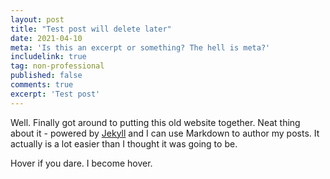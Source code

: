 ```yaml
---
layout: post
title: "Test post will delete later"
date: 2021-04-10
meta: 'Is this an excerpt or something? The hell is meta?'
includelink: true
tag: non-professional
published: false
comments: true
excerpt: 'Test post'
---
```

Well. Finally got around to putting this old website together. Neat thing about it - powered by [Jekyll](http://jekyllrb.com) and I can use Markdown to author my posts. It actually is a lot easier than I thought it was going to be.
<div class ="textbitch">
Hover if you dare.
<span class="fuckyallhover"> I become hover. </span>
</div>